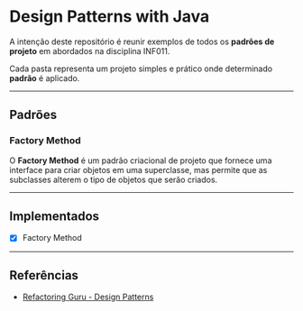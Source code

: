 # Design Patterns with Java

A intenção deste repositório é reunir exemplos de todos os __padrões de projeto__ em abordados na disciplina INF011.

Cada pasta representa um projeto simples e prático onde determinado __padrão__ é aplicado.

---

## Padrões

### Factory Method

O __Factory Method__ é um padrão criacional de projeto que fornece uma interface para criar objetos em uma superclasse, mas permite que as subclasses alterem o tipo de objetos que serão criados.

---

## Implementados

- [x] Factory Method

---

## Referências

- [Refactoring Guru - Design Patterns](https://refactoring.guru/pt-br/design-patterns)